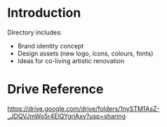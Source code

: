 # Introduction
Directory includes: 
- Brand identity concept
- Design assets (new logo, icons, colours, fonts) 
- Ideas for co-living artistic renovation

# Drive Reference
https://drive.google.com/drive/folders/1nySTM1AsZ-_JDQVJmWo5r4ElQYgriAxv?usp=sharing
